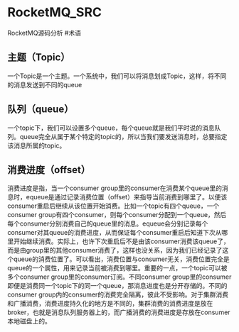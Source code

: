 # RocketMQ_SRC
RocketMQ源码分析
#术语
## 主题（Topic）
一个Topic是一个主题。一个系统中，我们可以将消息划成Topic，这样，将不同的消息发送到不同的queue
## 队列（queue）
一个topic下，我们可以设置多个queue，每个queue就是我们平时说的消息队列。queue完全从属于某个特定的topic的，所以当我们要发送消息时，总要指定该消息所属的topic。
## 消费进度（offset）
消费进度是指，当一个consumer group里的consumer在消费某个queue里的消息时，equeue是通过记录消费位置（offset）来指导当前消费到哪里了。以便该consumer重启后继续从该位置开始消费。比如一个topic有四个queue，一个consumer group有四个consumer，则每个consumer分配到一个queue，然后每个consumer分别消费自己的queue里的消息。equeue会分别记录每个consumer对其queue的消费进度，从而保证每个consumer重启后知道下次从哪里开始继续消费。实际上，也许下次重启后不是由该consumer消费该queue了，而是由group里的其他consumer消费了，这样也没关系，因为我们已经记录了这个queue的消费位置了。可以看出，消费位置与consumer无关，消费位置完全是queue的一个属性，用来记录当前被消费到哪里。重要的一点，一个topic可以被多个consumer group里的consumer订阅。不同consumer group里的consumer即便是消费同一个topic下的同一个queue，那消息进度也是分开存储的。不同的consumer group内的consumer的消费完全隔离，彼此不受影响。对于集群消费和广播消费，消费进度持久化的地方是不同的，集群消费的消费进度是放在broker，也就是消息队列服务器上的，而广播消费的消费进度是存放在consumer本地磁盘上的。